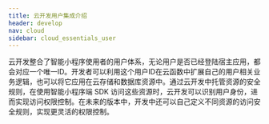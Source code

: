 ```yaml
---
title: 云开发用户集成介绍
header: develop
nav: cloud
sidebar: cloud_essentials_user
---
```


 
 

云开发整合了智能小程序使用者的用户体系，无论用户是否已经登陆宿主应用，都会对应一个唯一ID。开发者可以利用这个用户ID在云函数中扩展自己的用户相关业务逻辑，也可以将它应用在云存储和数据库资源中。通过云开发中托管资源的安全规则，在使用智能小程序端 SDK 访问这些资源时，云开发可以识别用户身份，进而实现访问权限控制。在未来的版本中，开发中还可以自己定义不同资源的访问安全规则，实现更灵活的权限控制。
